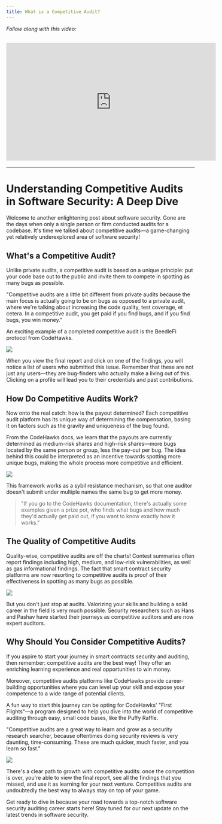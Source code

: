 ```yaml
---
title: What is a Competitive Audit?
---
```


_Follow along with this video:_

## <iframe width="560" height="315" src="https://vimeo.com/889509143/fbee559564?share=copy" title="vimeo" frameborder="0" allow="accelerometer; autoplay; clipboard-write; encrypted-media; gyroscope; picture-in-picture; web-share" allowfullscreen></iframe>

---

# Understanding Competitive Audits in Software Security: A Deep Dive

Welcome to another enlightening post about software security. Gone are the days when only a single person or firm conducted audits for a codebase. It's time we talked about competitive audits—a game-changing yet relatively underexplored area of software security!

## What's a Competitive Audit?

Unlike private audits, a competitive audit is based on a unique principle: put your code base out to the public and invite them to compete in spotting as many bugs as possible.

"Competitive audits are a little bit different from private audits because the main focus is actually going to be on bugs as opposed to a private audit, where we're talking about increasing the code quality, test coverage, et cetera. In a competitive audit, you get paid if you find bugs, and if you find bugs, you win money."

An exciting example of a completed competitive audit is the BeedleFi protocol from CodeHawks.

![](https://cdn.videotap.com/1TB4kKK5zsjQEFuoczfL-53.14.png)

When you view the final report and click on one of the findings, you will notice a list of users who submitted this issue. Remember that these are not just any users—they are bug-finders who actually make a living out of this. Clicking on a profile will lead you to their credentials and past contributions.

## How Do Competitive Audits Work?

Now onto the real catch: how is the payout determined? Each competitive audit platform has its unique way of determining the compensation, basing it on factors such as the gravity and uniqueness of the bug found.

From the CodeHawks docs, we learn that the payouts are currently determined as medium-risk shares and high-risk shares—more bugs located by the same person or group, less the pay-out per bug. The idea behind this could be interpreted as an incentive towards spotting more unique bugs, making the whole process more competitive and efficient.

![](https://cdn.videotap.com/77H0xz2GOS14nGEknd09-97.43.png)

This framework works as a sybil resistance mechanism, so that one auditor doesn't submit under multiple names the same bug to get more money.

> "If you go to the CodeHawks documentation, there's actually some examples given a prize pot, who finds what bugs and how much they'd actually get paid out, if you want to know exactly how it works."

## The Quality of Competitive Audits

Quality-wise, competitive audits are off the charts! Contest summaries often report findings including high, medium, and low-risk vulnerabilities, as well as gas informational findings. The fact that smart contract security platforms are now resorting to competitive audits is proof of their effectiveness in spotting as many bugs as possible.

![](https://cdn.videotap.com/C5hTu21ZmxEPmmnMP7gn-159.43.png)

But you don't just stop at audits. Valorizing your skills and building a solid career in the field is very much possible. Security researchers such as Hans and Pashav have started their journeys as competitive auditors and are now expert auditors.

## Why Should You Consider Competitive Audits?

If you aspire to start your journey in smart contracts security and auditing, then remember: competitive audits are the best way! They offer an enriching learning experience and real opportunities to win money.

Moreover, competitive audits platforms like CodeHawks provide career-building opportunities where you can level up your skill and expose your competence to a wide range of potential clients.

A fun way to start this journey can be opting for CodeHawks' "First Flights"—a program designed to help you dive into the world of competitive auditing through easy, small code bases, like the Puffy Raffle.

"Competitive audits are a great way to learn and grow as a security research searcher, because oftentimes doing security reviews is very daunting, time-consuming. These are much quicker, much faster, and you learn so fast."

![](https://cdn.videotap.com/kr2xo5Oi0O71dQUU9I1q-221.43.png)

There's a clear path to growth with competitive audits: once the competition is over, you're able to view the final report, see all the findings that you missed, and use it as learning for your next venture. Competitive audits are undoubtedly the best way to always stay on top of your game.

Get ready to dive in because your road towards a top-notch software security auditing career starts here! Stay tuned for our next update on the latest trends in software security.
